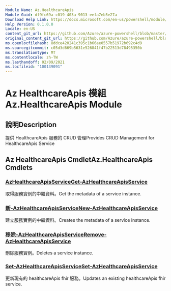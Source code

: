 ```yaml
---
Module Name: Az.HealthcareApis
Module Guid: df9fc69a-c019-403a-9013-eefa7eb5e27a
Download Help Link: https://docs.microsoft.com/en-us/powershell/module/az.healthcareapis
Help Version: 0.1.0.0
Locale: en-US
content_git_url: https://github.com/Azure/azure-powershell/blob/master/src/HealthcareApis/HealthcareApis/help/Az.HealthcareApis.md
original_content_git_url: https://github.com/Azure/azure-powershell/blob/master/src/HealthcareApis/HealthcareApis/help/Az.HealthcareApis.md
ms.openlocfilehash: 8ddce420241c395c1b66ae0557b51972b692c4d9
ms.sourcegitcommit: c05d3d669b5631e526841f47b22513d78495350b
ms.translationtype: MT
ms.contentlocale: zh-TW
ms.lasthandoff: 02/09/2021
ms.locfileid: "100139091"
---
```

# <span data-ttu-id="35430-101">Az HealthcareApis 模組</span><span class="sxs-lookup"><span data-stu-id="35430-101">Az.HealthcareApis Module</span></span>
## <span data-ttu-id="35430-102">說明</span><span class="sxs-lookup"><span data-stu-id="35430-102">Description</span></span>
<span data-ttu-id="35430-103">提供 HealthcareApis 服務的 CRUD 管理</span><span class="sxs-lookup"><span data-stu-id="35430-103">Provides CRUD Management for HealthcareApis Service</span></span>

## <span data-ttu-id="35430-104">Az HealthcareApis Cmdlet</span><span class="sxs-lookup"><span data-stu-id="35430-104">Az.HealthcareApis Cmdlets</span></span>
### [<span data-ttu-id="35430-105">AzHealthcareApisService</span><span class="sxs-lookup"><span data-stu-id="35430-105">Get-AzHealthcareApisService</span></span>](Get-AzHealthcareApisService.md)
<span data-ttu-id="35430-106">取得服務實例的中繼資料。</span><span class="sxs-lookup"><span data-stu-id="35430-106">Get the metadata of a service instance.</span></span>

### [<span data-ttu-id="35430-107">新-AzHealthcareApisService</span><span class="sxs-lookup"><span data-stu-id="35430-107">New-AzHealthcareApisService</span></span>](New-AzHealthcareApisService.md)
<span data-ttu-id="35430-108">建立服務實例的中繼資料。</span><span class="sxs-lookup"><span data-stu-id="35430-108">Creates the metadata of a service instance.</span></span>

### [<span data-ttu-id="35430-109">移除-AzHealthcareApisService</span><span class="sxs-lookup"><span data-stu-id="35430-109">Remove-AzHealthcareApisService</span></span>](Remove-AzHealthcareApisService.md)
<span data-ttu-id="35430-110">刪除服務實例。</span><span class="sxs-lookup"><span data-stu-id="35430-110">Deletes a service instance.</span></span>

### [<span data-ttu-id="35430-111">Set-AzHealthcareApisService</span><span class="sxs-lookup"><span data-stu-id="35430-111">Set-AzHealthcareApisService</span></span>](Set-AzHealthcareApisService.md)
<span data-ttu-id="35430-112">更新現有的 healthcareApis fhir 服務。</span><span class="sxs-lookup"><span data-stu-id="35430-112">Updates an existing healthcareApis fhir service.</span></span>

